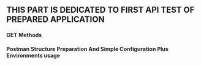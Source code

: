 ## THIS PART IS DEDICATED TO FIRST API TEST OF PREPARED APPLICATION

#### GET Methods

#### Postman Structure Preparation And Simple Configuration Plus Environments usage
